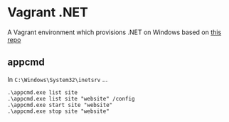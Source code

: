 # Vagrant .NET

A Vagrant environment which provisions .NET on Windows based on [this repo](https://github.com/kwilson/vagrant-octopus)

## appcmd

In `C:\Windows\System32\inetsrv` ...

    .\appcmd.exe list site
    .\appcmd.exe list site "website" /config
    .\appcmd.exe start site "website"
    .\appcmd.exe stop site "website"
